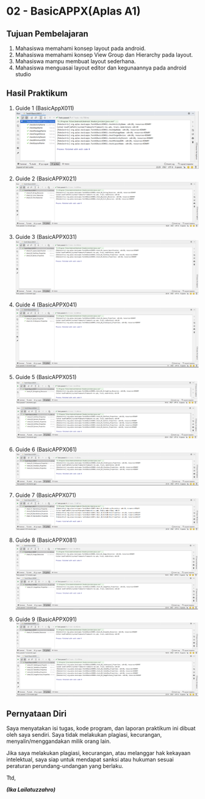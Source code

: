# 02 - BasicAPPX(Aplas A1)

## Tujuan Pembelajaran

1. Mahasiswa memahami konsep layout pada android. 
2. Mahasiswa memahami konsep View Group dan Hierarchy pada layout. 
3. Mahasiswa mampu membuat layout sederhana. 
4. Mahasiswa menguasai layout editor dan kegunaannya pada android studio

## Hasil Praktikum

1. Guide 1 (BasicAppX011)
![contoh gambar](img/Guide1.PNG)

2. Guide  2 (BasicAPPX021)
![contoh gambar](img/Guide2.PNG)

3. Guide  3 (BasicAPPX031)
![contoh gambar](img/Guide3.PNG)

4. Guide  4 (BasicAPPX041)
![contoh gambar](img/Guide4.PNG)

5. Guide  5 (BasicAPPX051)
![contoh gambar](img/Guide5.PNG)

6. Guide  6 (BasicAPPX061)
![contoh gambar](img/Guide6.PNG)

7. Guide  7 (BasicAPPX071)
![contoh gambar](img/Guide7.PNG)

8. Guide  8 (BasicAPPX081)
![contoh gambar](img/Guide8.PNG)

9. Guide  9 (BasicAPPX091)
![contoh gambar](img/Guide9.PNG)

## Pernyataan Diri

Saya menyatakan isi tugas, kode program, dan laporan praktikum ini dibuat oleh saya sendiri. Saya tidak melakukan plagiasi, kecurangan, menyalin/menggandakan milik orang lain.

Jika saya melakukan plagiasi, kecurangan, atau melanggar hak kekayaan intelektual, saya siap untuk mendapat sanksi atau hukuman sesuai peraturan perundang-undangan yang berlaku.

Ttd,

***(Ika Lailatuzzahro)*** 